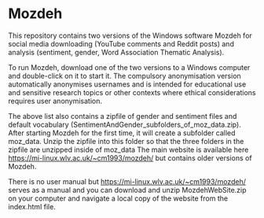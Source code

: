 # Mozdeh
This repository contains two versions of the Windows software Mozdeh for social media downloading (YouTube comments and Reddit posts) and analysis (sentiment, gender, Word Association Thematic Analysis).

To run Mozdeh, download one of the two versions to a Windows computer and double-click on it to start it.
The compulsory anonymisation version automatically anonymises usernames and is intended for educational use and sensitive research topics or other contexts where ethical considerations requires user anonymisation.

The above list also contains a zipfile of gender and sentiment files and default vocabulary (SentimentAndGender_subfolders_of_moz_data.zip). After starting Mozdeh for the first time, it will create a subfolder called moz_data. Unzip the zipfile into this folder so that the three folders in the zipfile are unzipped inside of moz_data
The main website is available here https://mi-linux.wlv.ac.uk/~cm1993/mozdeh/ but contains older versions of Mozdeh.

There is no user manual but https://mi-linux.wlv.ac.uk/~cm1993/mozdeh/ serves as a manual and you can download and unzip MozdehWebSite.zip on your computer and navigate a local copy of the website from the index.html file.
